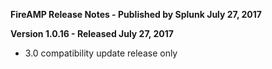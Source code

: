 **FireAMP Release Notes - Published by Splunk July 27, 2017**


**Version 1.0.16 - Released July 27, 2017**

* 3.0 compatibility update release only
